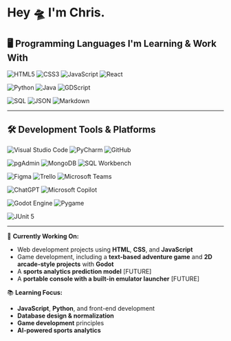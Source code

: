 # Hey 🛸 I'm Chris.

## 🖥️ **Programming Languages I'm Learning & Work With**

![HTML5](https://img.shields.io/badge/HTML5-E34F26?style=for-the-badge&logo=html5&logoColor=white)
![CSS3](https://img.shields.io/badge/CSS3-1572B6?style=for-the-badge&logo=css3&logoColor=white)
![JavaScript](https://img.shields.io/badge/JavaScript-F7DF1E?style=for-the-badge&logo=javascript&logoColor=black)
![React](https://img.shields.io/badge/React-20232A?style=for-the-badge&logo=react&logoColor=61DAFB)


![Python](https://img.shields.io/badge/Python-3776AB?style=for-the-badge&logo=python&logoColor=white)
![Java](https://img.shields.io/badge/Java-007396?style=for-the-badge&logo=java&logoColor=white)
![GDScript](https://img.shields.io/badge/GDScript-478CBF?style=for-the-badge&logo=gdscript&logoColor=white)

![SQL](https://img.shields.io/badge/SQL-4479A1?style=for-the-badge&logo=postgresql&logoColor=white)
![JSON](https://img.shields.io/badge/JSON-000000?style=for-the-badge&logo=json&logoColor=white)
![Markdown](https://img.shields.io/badge/Markdown-000000?style=for-the-badge&logo=markdown&logoColor=white)

---

## 🛠️ **Development Tools & Platforms**

![Visual Studio Code](https://img.shields.io/badge/Visual%20Studio%20Code-007ACC?style=for-the-badge&logo=visual-studio-code&logoColor=white)
![PyCharm](https://img.shields.io/badge/PyCharm-000000?style=for-the-badge&logo=pycharm&logoColor=white)
![GitHub](https://img.shields.io/badge/GitHub-181717?style=for-the-badge&logo=github&logoColor=white)

![pgAdmin](https://img.shields.io/badge/pgAdmin-336791?style=for-the-badge&logo=postgresql&logoColor=white)
![MongoDB](https://img.shields.io/badge/MongoDB-47A248?style=for-the-badge&logo=mongodb&logoColor=white)
![SQL Workbench](https://img.shields.io/badge/SQL%20Workbench-005EAE?style=for-the-badge&logo=mysql&logoColor=white)

![Figma](https://img.shields.io/badge/Figma-F24E1E?style=for-the-badge&logo=figma&logoColor=white)
![Trello](https://img.shields.io/badge/Trello-0052CC?style=for-the-badge&logo=trello&logoColor=white)
![Microsoft Teams](https://img.shields.io/badge/Microsoft%20Teams-6264A7?style=for-the-badge&logo=microsoft-teams&logoColor=white)

![ChatGPT](https://img.shields.io/badge/ChatGPT-10A37F?style=for-the-badge&logo=openai&logoColor=white)
![Microsoft Copilot](https://img.shields.io/badge/Microsoft%20Copilot-000000?style=for-the-badge&logo=microsoft&logoColor=white)

![Godot Engine](https://img.shields.io/badge/Godot-478CBF?style=for-the-badge&logo=godot-engine&logoColor=white)
![Pygame](https://img.shields.io/badge/Pygame-376D9B?style=for-the-badge&logo=pygame&logoColor=white)

![JUnit 5](https://img.shields.io/badge/JUnit%205-25A162?style=for-the-badge&logo=java&logoColor=white)



---


🚀 **Currently Working On:**  
- Web development projects using **HTML**, **CSS**, and **JavaScript**  
- Game development, including a **text-based adventure game** and **2D arcade-style projects** with **Godot**
- A **sports analytics prediction model** [FUTURE]
- A **portable console with a built-in emulator launcher** [FUTURE]  

📚 **Learning Focus:**  
- **JavaScript**, **Python**, and front-end development  
- **Database design & normalization**  
- **Game development** principles  
- **AI-powered sports analytics**  

